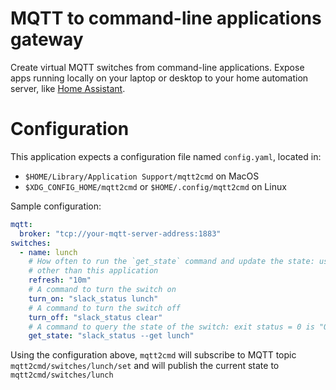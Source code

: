 # MQTT to command-line applications gateway

Create virtual MQTT switches from command-line applications. Expose apps running locally on your laptop or desktop to
your home automation server, like [Home Assistant](https://home-assistant.io).

# Configuration

This application expects a configuration file named `config.yaml`, located in:
* `$HOME/Library/Application Support/mqtt2cmd` on MacOS
* `$XDG_CONFIG_HOME/mqtt2cmd` or `$HOME/.config/mqtt2cmd` on Linux

Sample configuration:
```yaml
mqtt:
  broker: "tcp://your-mqtt-server-address:1883"
switches:
  - name: lunch
    # How often to run the `get_state` command and update the state: useful if the state changes by means
    # other than this application
    refresh: "10m"
    # A command to turn the switch on
    turn_on: "slack_status lunch"
    # A command to turn the switch off
    turn_off: "slack_status clear"
    # A command to query the state of the switch: exit status = 0 is "ON", exit status = 1 is "OFF"
    get_state: "slack_status --get lunch"
```

Using the configuration above, `mqtt2cmd` will subscribe to MQTT topic `mqtt2cmd/switches/lunch/set` and will
publish the current state to `mqtt2cmd/switches/lunch`
